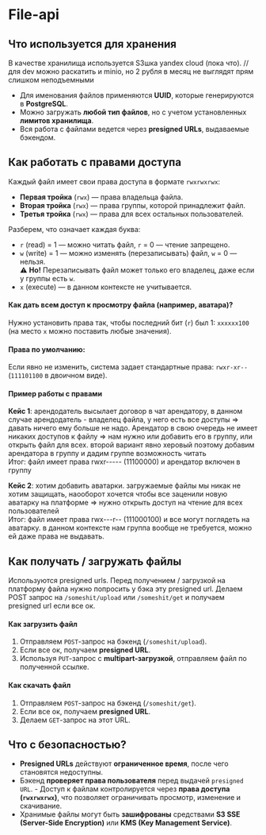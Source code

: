 # File-api

## Что используется для хранения
В качестве хранилища используется S3шка yandex cloud (пока что). // для dev можно раскатить и minio, но 2 рубля в месяц не выглядят прям слишком неподъемными
- Для именования файлов применяются **UUID**, которые генерируются в **PostgreSQL**.  
- Можно загружать **любой тип файлов**, но с учетом установленных **лимитов хранилища**.  
- Вся работа с файлами ведется через **presigned URLs**, выдаваемые бэкендом.  


## Как работать с правами доступа
Каждый файл имеет свои права доступа в формате `rwxrwxrwx`:  

- **Первая тройка** (`rwx`) — права владельца файла.  
- **Вторая тройка** (`rwx`) — права группы, которой принадлежит файл.  
- **Третья тройка** (`rwx`) — права для всех остальных пользователей.  

Разберем, что означает каждая буква:  

- `r` (read) = 1 — можно читать файл, `r` = 0 — чтение запрещено.  
- `w` (write) = 1 — можно изменять (перезаписывать) файл, `w` = 0 — нельзя.  
  ⚠️ **Но!** Перезаписывать файл может только его владелец, даже если у группы есть `w`.  
- `x` (execute) — в данном контексте не учитывается.  

#### Как дать всем доступ к просмотру файла (например, аватара)? 
Нужно установить права так, чтобы последний бит (`r`) был 1: `xxxxxx100` (на место `x` можно поставить любые значения).  

#### Права по умолчанию:  
Если явно не изменить, система задает стандартные права: `rwxr-xr--` (`111101100` в двоичном виде).

#### Пример работы с правами
**Кейс 1**: арендодатель высылает договор в чат арендатору, в данном случае арендодатель - владелец файла, у него есть все доступы => давать ничего ему больше не надо. Арендатор в свою очередь не имеет никаких доступов к файлу => нам нужно или добавить его в группу, или открыть файл для всех. второй вариант явно херовый поэтому добавим арендатора в группу и дадим группе возможность читать\
Итог: файл имеет права rwxr----- (11100000) и арендатор включен в группу

**Кейс 2**: хотим добавить аватарки. загружаемые файлы мы никак не хотим защищать, наооборот хочется чтобы все заценили новую аватарку на платформе => нужно открыть доступ на чтение для всех пользователей\
Итог: файл имеет права rwx---r-- (111000100) и все могут поглядеть на аватарку. в данном контексте нам группа вообще не требуется, можно ей даже права не выдавать.

## Как получать / загружать файлы

Используются presigned urls. Перед получением / загрузкой на платформу файла нужно попросить у бэка эту presigned url. Делаем POST запрос на `/someshit/upload` или `/someshit/get` и получаем presigned url если все ок.

#### Как загрузить файл
1. Отправляем `POST`-запрос на бэкенд (`/someshit/upload`).
2. Если все ок, получаем **presigned URL**.
3. Используя `PUT`-запрос с **multipart-загрузкой**, отправляем файл по полученной ссылке.

#### Как скачать файл
1. Отправляем `POST`-запрос на бэкенд (`/someshit/get`).
2. Если все ок, получаем **presigned URL**.
3. Делаем `GET`-запрос на этот URL.

## Что с безопасностью?
- **Presigned URLs** действуют **ограниченное время**, после чего становятся недоступны.  
- Бэкенд **проверяет права пользователя** перед выдачей `presigned URL`.  - Доступ к файлам контролируется через **права доступа (`rwxrwxrwx`)**, что позволяет ограничивать просмотр, изменение и скачивание.  
- Хранимые файлы могут быть **зашифрованы** средствами **S3 SSE (Server-Side Encryption)** или **KMS (Key Management Service)**.  

